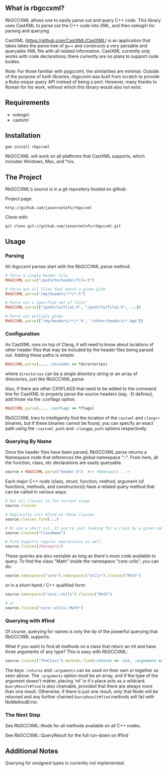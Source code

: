 ## What is rbgccxml?

RbGCCXML allows one to easily parse out and query C++ code. This library uses CastXML to parse out the C++ code into XML, and then nokogiri for parsing and querying.

CastXML (https://github.com/CastXML/CastXML) is an application that takes takes the parse tree of g++ and constructs a very parsable and queryable XML file with all related information. CastXML currently only works with code declarations; there currently are no plans to support code bodies.

Note: For those familiar with pygccxml, the similarities are minimal. Outside of the purpose
of both libraries, rbgccxml was built from scratch to provide a Ruby-esque query API instead of
being a port. However, many thanks to Roman for his work, without which this library would also
not exist.

## Requirements

* nokogiri
* castxml

## Installation

    gem install rbgccxml

RbGCCXML will work on all platforms that CastXML supports, which includes Windows, Mac, and *nix.

## The Project

RbGCCXML's source is in a git repository hosted on github:

Project page:

    http://github.com/jasonroelofs/rbgccxml

Clone with:

    git clone git://github.com/jasonroelofs/rbgccxml.git

## Usage

### Parsing

All rbgccxml parses start with the RbGCCXML.parse method:

```ruby
# Parse a single header file
RbGCCXML.parse("/path/to/header/file.h")

# Parse out all files that match a given glob
RbGCCXML.parse("/my/headers/**/*.h")

# Parse out a specified set of files"
RbGCCXML.parse(["/path/to/file1.h", "/path/to/file2.h", ...])

# Parse out multiple globs
RbGCCXML.parse(["/my/headers/**/*.h", "/other/headers/*.hpp"])
```

### Configuration

As CastXML runs on top of Clang, it will need to know about locations of other header files
that may be included by the header files being parsed out. Adding these paths is simple:

```ruby
RbGCCXML.parse(..., :includes => *directories)
```

where `directories` can be a single directory string or an array of directories, just like RbGCCXML.parse.

Also, if there are other CXXFLAGS that need to be added to the command line for CastXML to properly
parse the source headers (say, -D defines), add those via the :cxxflags option.

```ruby
RbGCCXML.parse(..., :cxxflags => *flags)
```

RbGCCXML tries to intelligently find the location of the `castxml` and `clang++` binaries, but if these binaries cannot be found, you can specify an exact path using the `:castxml_path` and `:clangpp_path` options respectively.

### Querying By Name

Once the header files have been parsed, RbGCCXML.parse returns a Namespace node that references the
global namespace "::". From here, all the function, class, etc declarations are easily queryable.

```ruby
source = RbGCCXML.parse("header.h")  #=> <Namespace ...>
```

Each major C++ node (class, struct, function, method, argument (of functions, methods,
and constructors)) have a related query method that can be called in various ways:

```ruby
# Get all classes in the current scope
source.classes

# Explicitly call #find on these classes
source.classes.find(...)

# Or use a short cut, if you're just looking for a class by a given name
source.classes("ClassName")

# Find supports regular expressions as well
source.classes(/Manager$/)
```

These queries are also nestable as long as there's more code available to query.
To find the class "Math" inside the namespace "core::utils", you can do:

```ruby
source.namespaces("core").namespaces("utils").classes("Math")
```

or in a short-hand / C++ qualified form:

```ruby
source.namespaces("core::utils").classes("Math")

# or
source.classes("core::utils::Math")
```

### Querying with #find

Of course, querying for names is only the tip of the powerful querying that RbGCCXML supports.

What if you want to find all methods on a class that return an int and have three arguments of
any type? This is easy with RbGCCXML:

```ruby
source.classes("TheClass").methods.find(:returns => :int, :arguments => [nil, nil, nil])
```

The keys `:returns` and `:arguments` can be used on their own or together as seen above.
The `:arguments` option must be an array, and if the type of the argument doesn't matter, placing
'nil' in it's place acts as a wildcard. `QueryResult#find` is also chainable, provided that there
are always more than one result. Otherwise, if there is just one result, only that Node will
be returned and any further chained `QueryResult#find` methods will fail with NoMethodError.

### The Next Step

See RbGCCXML::Node for all methods available on all C++ nodes.

See RbGCCXML::QueryResult for the full run-down on #find

## Additional Notes

Querying for unsigned types is currently not implemented.

